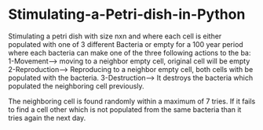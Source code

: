 # Stimulating-a-Petri-dish-in-Python


Stimulating a petri dish with size nxn and where each cell is either populated with one of 3 different Bacteria or empty for a 100 year period where each bacteria can make one of the three following actions to the ba:
1-Movement--> moving to a neighbor empty cell, original cell will be empty
2-Reproduction--> Reproducing to a neighbor empty cell, both cells with be populated with the bacteria.
3-Destruction--> It destroys the bacteria which populated the neighboring cell previously.

The neighboring cell is found randomly within a maximum of 7 tries. If it fails to find a cell other which is not populated from the same bacteria than it tries again the next day.
